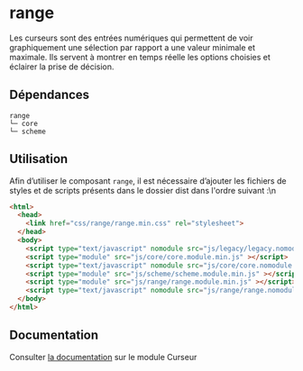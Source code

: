 # range

Les curseurs sont des entrées numériques qui permettent de voir graphiquement une sélection par rapport a une valeur minimale et maximale. Ils servent à montrer en temps réelle les options choisies et éclairer la prise de décision.

## Dépendances
```shell
range
└─ core
└─ scheme
```

## Utilisation
Afin d’utiliser le composant `range`, il est nécessaire d’ajouter les fichiers de styles et de scripts présents dans le dossier dist dans l'ordre suivant :\n
```html
<html>
  <head>
    <link href="css/range/range.min.css" rel="stylesheet">
  </head>
  <body>
    <script type="text/javascript" nomodule src="js/legacy/legacy.nomodule.min.js" ></script>
    <script type="module" src="js/core/core.module.min.js" ></script>
    <script type="text/javascript" nomodule src="js/core/core.nomodule.min.js" ></script>
    <script type="module" src="js/scheme/scheme.module.min.js" ></script>
    <script type="module" src="js/range/range.module.min.js" ></script>
    <script type="text/javascript" nomodule src="js/range/range.nomodule.min.js" ></script>
  </body>
</html>
```

## Documentation

Consulter [la documentation](https://www.systeme-de-design.gouv.fr/version-courante/fr/composants/curseur) sur le module Curseur
